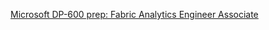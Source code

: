 [Microsoft DP-600 prep: Fabric Analytics Engineer Associate](https://www.udemy.com/course/dp-600-implementing-analytics-solutions-using-microsoft-fabric/)
